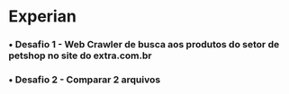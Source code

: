 # Experian

### • Desafio 1 - Web Crawler de busca aos produtos do setor de petshop no site do extra.com.br
### • Desafio 2 - Comparar 2 arquivos 

